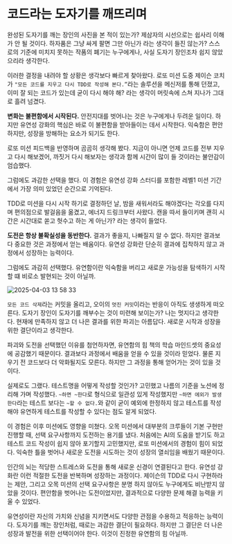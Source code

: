 # 코드라는 도자기를 깨뜨리며

완성된 도자기를 깨는 장인의 사진을 본 적이 있는가? 제삼자의 시선으로는 쉽사리 이해가 안 될 것이다. 하자품은 그냥 싸게 팔면 그만 아닌가 라는 생각이 들진 않는가? 스스로의 기준에 미치지 못하는 작품의 폐기는 누구에게나, 사실 도자기 장인조차 쉽지 않았으리라 생각한다.

이러한 결정을 내려야 할 상황은 생각보다 빠르게 찾아왔다. 로또 미션 도중 제이슨 코치가 `"모든 코드를 지우고 다시 TDD로 작성해 본다.”`라는 솔루션을 메신저를 통해 던졌고, 이미 잘 되는 코드가 있는데 굳이 다시 해야 해? 라는 생각이 머릿속에 스쳐 지나가 그대로 흘려 넘겼다.

**변화는 불편함에서 시작된다.** 안전지대를 벗어나는 것은 누구에게나 두려운 일이다. 하지만 유연성 강화의 핵심은 바로 이 불편함을 받아들이는 데서 시작한다. 익숙함은 편안하지만, 성장을 방해하는 요소가 되기도 한다.

로또 미션 피드백을 반영하며 곰곰히 생각해 봤다. 지금이 아니면 언제 코드를 전부 지우고 다시 해보겠어, 까짓거 다시 해보자는 생각과 함께 시간이 많이 들 것이라는 불안감이 엄습했다.

그럼에도 과감한 선택을 했다. 이 경험은 유연성 강화 스터디를 포함한 레벨1 미션 기간에서 가장 의미 있었던 순간으로 기억된다.

TDD로 미션을 다시 시작 하기로 결정하던 날, 밤을 새워서라도 해야겠다는 각오를 다지며 편의점으로 발걸음을 옮겼고, 에너지 드링크부터 사왔다. 캔을 따서 들이키며 괜히 시간은 시간대로 쏟고 헛수고 하는 게 아닌가? 라는 생각이 들었다.

**도전은 항상 불확실성을 동반한다.** 결과가 좋을지, 나빠질지 알 수 없다. 하지만 결과보다 중요한 것은 과정에서 얻는 배움이다. 유연성 강화란 단순히 결과에 집착하지 않고 과정에서 성장하는 능력이다.

 그럼에도 과감히 선택했다. 유연함이란 익숙함을 버리고 새로운 가능성을 탐색하기 시작할 떄 비로소 발현되는 것이 아닐까.

![2025-04-03 13 58 33](https://github.com/user-attachments/assets/79e66650-aec2-4986-b85b-d1d8079eccae)


`모든 코드 삭제`라는 커밋을 올리고, 오이의 `멋진 커밋`이라는 반응이 아직도 생생하게 떠오른다. 도자기 장인이 도자기를 깨부수는 것이 미련해 보이는가? 나는 멋지다고 생각한다. 현재에 만족하지 않고 더 나은 결과를 위한 파괴는 아름답다. 새로운 시작과 성장을 위한 결단이라고 생각한다.

파괴와 도전을 선택했던 이유를 첨언하자면, 유연함의 힘 책의 학습 마인드셋의 중요성에 공감했기 때문이다. 결과보다 과정에서 배움을 얻을 수 있을 것이라 믿었다. 물론 지우기 전 코드보다 더 악화될지도 모른다. 하지만 그 과정을 통해 얻어가는 것이 있을 것이다.

실제로도 그랬다. 테스트명을 어떻게 작성할 것인가? 고민했고 나름의 기준을 노션에 정리해 가며 작성했다. `~하면 ~한다`로 형식으로 일관성 있게 작성했지만 `~하면 에외가 발생한다`라는 테스트 보다는 `~할 수 없다.`와 같이 굳이 예외에 한정하지 않고 테스트를 작성해야 유연하게 테스트를 작성할 수 있다는 점도 알게 되었다.

이 경험은 이후 미션에도 영향을 미쳤다. 오목 미션에서 대부분의 크루들이 기본 구현만 진행할 때, 선택 요구사항까지 도전하는 용기를 냈다. 처음에는 AI의 도움을 받기도 하고 테스트 코드 작성이 쉽지 않아 포기할지 고민했지만, 로또 미션에서의 경험이 힘이 되었다. 익숙한 틀을 벗어나 새로운 도전을 시도하는 것이 성장의 열쇠임을 배웠기 때문이다.

인간의 뇌는 적당한 스트레스와 도전을 통해 새로운 신경이 연결된다고 한다. 유연성 강화란 이런 적절한 도전을 반복하며 성장하는 과정이다. 제이슨의 TDD로 다시 구현하라는 제안, 그리고 오목 미션의 선택 요구사항은 분명 하지 않아도 누구에게도 비난받지 않았을 것이다. 편안함을 벗어나는 도전이었지만, 결과적으로 다양한 문제 해결 능력을 키울 수 있었다.

유연성이란 자신의 가치와 신념을 지키면서도 다양한 관점을 수용하고 적응하는 능력이다. 도자기를 깨는 장인처럼, 때로는 과감한 결단이 필요하다. 하지만 그 결단은 더 나은 성장과 발전을 위한 선택이어야 한다. 이것이 진정한 유연함의 힘 아닐까.
